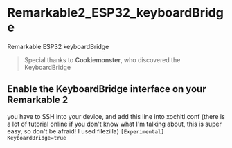 # Remarkable2_ESP32_keyboardBridge
Remarkable ESP32 keyboardBridge

> Special thanks to **Cookiemonster**, who discovered the KeyboardBridge

## Enable the KeyboardBridge interface on your Remarkable 2

you have to SSH into your device, and add this line into 
xochitl.conf
(there is a lot of tutorial online if you don't know what I'm talking about, this is super easy, so don't be afraid! I used filezilla)
``
[Experimental]
KeyboardBridge=true
``
